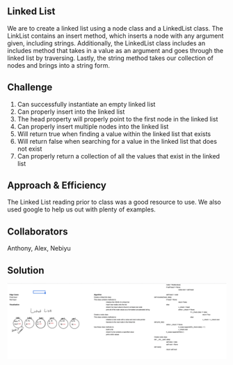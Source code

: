 ## Linked List
We are to create a linked list using a node class and a LinkedList class. The LinkList contains an insert method, which inserts a node with any argument given, including strings. Additionally, the LinkedList class includes an includes method that takes in a value as an argument and goes through the linked list by traversing. Lastly, the string method takes our collection of nodes and brings into a string form. 

## Challenge
1. Can successfully instantiate an empty linked list
1. Can properly insert into the linked list
1. The head property will properly point to the first node in the linked list
1. Can properly insert multiple nodes into the linked list
1. Will return true when finding a value within the linked list that exists
1. Will return false when searching for a value in the linked list that does not exist
1. Can properly return a collection of all the values that exist in the linked list

## Approach & Efficiency
The Linked List reading prior to class was a good resource to use. We also used google to help us out with plenty of examples. 

## Collaborators
Anthony, Alex, Nebiyu

## Solution
![Code Challenge 5](../../assets/linked-lists.png)
